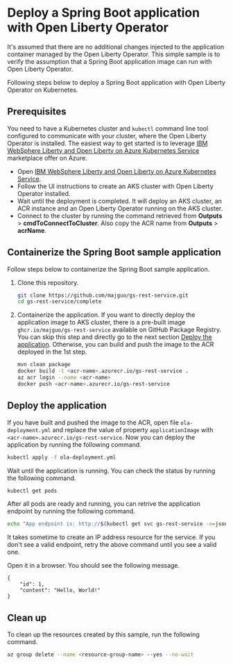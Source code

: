 # Deploy a Spring Boot application with Open Liberty Operator

It's assumed that there are no additional changes injected to the application container managed by the Open Liberty Operator. This simple sample is to verify the assumption that a Spring Boot application image can run with Open Liberty Operator. 

Following steps below to deploy a Spring Boot application with Open Liberty Operator on Kubernetes.

## Prerequisites

You need to have a Kubernetes cluster and `kubectl` command line tool configured to communicate with your cluster, where the Open Liberty Operator is installed. The easiest way to get started is to leverage [IBM WebSphere Liberty and Open Liberty on Azure Kubernetes Service](https://ms.portal.azure.com/#create/ibm-usa-ny-armonk-hq-6275750-ibmcloud-aiops.20210924-liberty-aksliberty-aks) marketplace offer on Azure.

* Open [IBM WebSphere Liberty and Open Liberty on Azure Kubernetes Service](https://ms.portal.azure.com/#create/ibm-usa-ny-armonk-hq-6275750-ibmcloud-aiops.20210924-liberty-aksliberty-aks).
* Follow the UI instructions to create an AKS cluster with Open Liberty Operator installed.
* Wait until the deployment is completed. It will deploy an AKS cluster, an ACR instance and an Open Liberty Operator running on the AKS cluster.
* Connect to the cluster by running the command retrieved from **Outputs** > **cmdToConnectToCluster**. Also copy the ACR name from **Outputs** > **acrName**.

## Containerize the Spring Boot sample application

Follow steps below to containerize the Spring Boot sample application.

1. Clone this repository.

    ```bash
    git clone https://github.com/majguo/gs-rest-service.git
    cd gs-rest-service/complete
    ```

1. Containerize the application. If you want to directly deploy the application image to AKS cluster, there is a pre-built image `ghcr.io/majguo/gs-rest-service` available on GitHub Package Registry. You can skip this step and directly go to the next section [Deploy the application](#deploy-the-application). Otherwise, you can build and push the image to the ACR deployed in the 1st step.

    ```bash
    mvn clean package
    docker build -t <acr-name>.azurecr.io/gs-rest-service .
    az acr login --name <acr-name>
    docker push <acr-name>.azurecr.io/gs-rest-service
    ```

## Deploy the application

If you have built and pushed the image to the ACR, open file `ola-deployment.yml` and replace the value of property `applicationImage` with `<acr-name>.azurecr.io/gs-rest-service`. Now you can deploy the application by running the following command.

```bash
kubectl apply -f ola-deployment.yml
```

Wait until the application is running. You can check the status by running the following command.

```bash
kubectl get pods
```

After all pods are ready and running, you can retrive the application endpoint by running the following command.

```bash
echo "App endpoint is: http://$(kubectl get svc gs-rest-service -o=jsonpath='{.status.loadBalancer.ingress[0].ip}')/greeting"
```

It takes sometime to create an IP address resource for the service. If you don't see a valid endpoint, retry the above command until you see a valid one.

Open it in a browser. You should see the following message.

```text
{
    "id": 1,
    "content": "Hello, World!"
}
```

## Clean up

To clean up the resources created by this sample, run the following command.

```bash
az group delete --name <resource-group-name> --yes --no-wait
```
